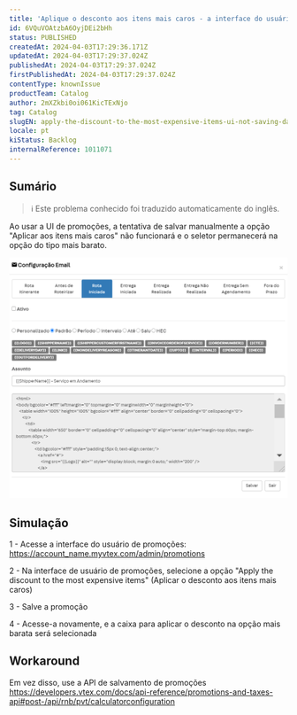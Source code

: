 ```yaml
---
title: 'Aplique o desconto aos itens mais caros - a interface do usuário não está economizando dados.'
id: 6VQuVOAtzbA6OyjDEi2bHh
status: PUBLISHED
createdAt: 2024-04-03T17:29:36.171Z
updatedAt: 2024-04-03T17:29:37.024Z
publishedAt: 2024-04-03T17:29:37.024Z
firstPublishedAt: 2024-04-03T17:29:37.024Z
contentType: knownIssue
productTeam: Catalog
author: 2mXZkbi0oi061KicTExNjo
tag: Catalog
slugEN: apply-the-discount-to-the-most-expensive-items-ui-not-saving-data
locale: pt
kiStatus: Backlog
internalReference: 1011071
---
```


## Sumário

>ℹ️ Este problema conhecido foi traduzido automaticamente do inglês.


Ao usar a UI de promoções, a tentativa de salvar manualmente a opção "Aplicar aos itens mais caros" não funcionará e o seletor permanecerá na opção do tipo mais barato.

 ![](https://raw.githubusercontent.com/vtexdocs/help-center-content/refs/heads/main/_1.png)

## Simulação


1 - Acesse a interface do usuário de promoções: https://account_name.myvtex.com/admin/promotions

2 - Na interface de usuário de promoções, selecione a opção "Apply the discount to the most expensive items" (Aplicar o desconto aos itens mais caros)

3 - Salve a promoção

4 - Acesse-a novamente, e a caixa para aplicar o desconto na opção mais barata será selecionada

## Workaround


Em vez disso, use a API de salvamento de promoções https://developers.vtex.com/docs/api-reference/promotions-and-taxes-api#post-/api/rnb/pvt/calculatorconfiguration





